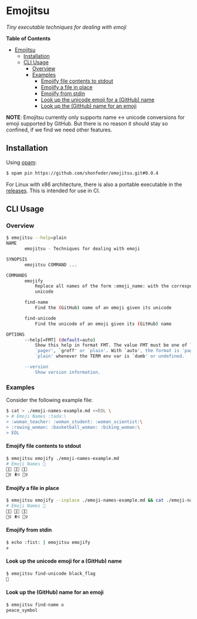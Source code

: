 # Emojitsu

_Tiny executable techniques for dealing with emoji_

<!-- markdown-toc start - Don't edit this section. Run M-x markdown-toc-refresh-toc -->
**Table of Contents**

- [Emojitsu](#emojitsu)
    - [Installation](#installation)
    - [CLI Usage](#cli-usage)
        - [Overview](#overview)
        - [Examples](#examples)
            - [Emojify file contents to stdout](#emojify-file-contents-to-stdout)
            - [Emojify a file in place](#emojify-a-file-in-place)
            - [Emojify from stdin](#emojify-from-stdin)
            - [Look up the unicode emoji for a (GitHub) name](#look-up-the-unicode-emoji-for-a-github-name)
            - [Look up the (GitHub) name for an emoji](#look-up-the-github-name-for-an-emoji)

<!-- markdown-toc end -->

**NOTE**: Emojitsu currently only supports name <-> unicode conversions for emoji
supported by GitHub. But there is no reason it should stay so confined, if we
find we need other features.

## Installation

Using [opam](https://opam.ocaml.org/doc/Install.html):

<!-- $MDX skip -->
```sh
$ opam pin https://github.com/shonfeder/emojitsu.git#0.0.4
```

For Linux with x86 architecture, there is also a portable executable in the
[releases](https://github.com/shonfeder/emojitsu/releases). This is intended for
use in CI.

## CLI Usage

### Overview

```sh
$ emojitsu --help=plain
NAME
       emojitsu - Techniques for dealing with emoji

SYNOPSIS
       emojitsu COMMAND ...

COMMANDS
       emojify
           Replace all names of the form :emoji_name: with the corresponding
           unicode

       find-name
           Find the (GitHub) name of an emoji given its unicode

       find-unicode
           Find the unicode of an emoji given its (GitHub) name

OPTIONS
       --help[=FMT] (default=auto)
           Show this help in format FMT. The value FMT must be one of `auto',
           `pager', `groff' or `plain'. With `auto', the format is `pager` or
           `plain' whenever the TERM env var is `dumb' or undefined.

       --version
           Show version information.

```

### Examples

Consider the following example file:

```sh
$ cat > ./emoji-names-example.md <<EOL \
> # Emoji Names :tada:\
> :woman_teacher: :woman_student: :woman_scientist:\
> :rowing_woman: :basketball_woman: :biking_woman:\
> EOL
```

#### Emojify file contents to stdout

```sh
$ emojitsu emojify ./emoji-names-example.md
# Emoji Names 🎉
👩‍🏫 👩‍🎓 👩‍🔬
🚣‍♀ ⛹‍♀ 🚴‍♀

```

#### Emojify a file in place

```sh
$ emojitsu emojify --inplace ./emoji-names-example.md && cat ./emoji-names-example.md
# Emoji Names 🎉
👩‍🏫 👩‍🎓 👩‍🔬
🚣‍♀ ⛹‍♀ 🚴‍♀
```

#### Emojify from stdin

```sh
$ echo :fist: | emojitsu emojify
✊
```

#### Look up the unicode emoji for a (GitHub) name

```sh
$ emojitsu find-unicode black_flag
🏴
```

#### Look up the (GitHub) name for an emoji

```sh
$ emojitsu find-name ☮
peace_symbol
```
